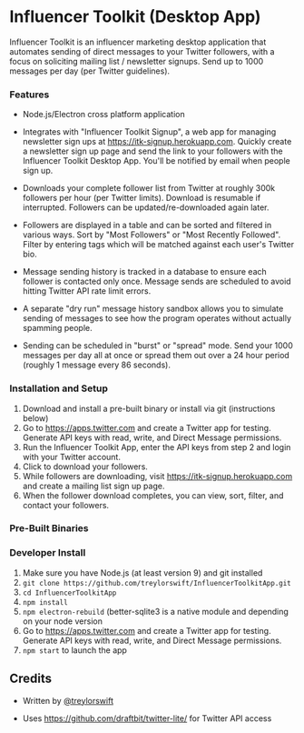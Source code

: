 # Influencer Toolkit (Desktop App)

Influencer Toolkit is an influencer marketing desktop application that automates sending of direct messages to your Twitter followers, with a focus on soliciting mailing list / newsletter signups. Send up to 1000 messages per day (per Twitter guidelines).

### Features

- Node.js/Electron cross platform application

- Integrates with "Influencer Toolkit Signup", a web app for managing newsletter sign ups at https://itk-signup.herokuapp.com. Quickly create a newsletter sign up page and send the link to your followers with the Influencer Toolkit Desktop App. You'll be notified by email when people sign up.

- Downloads your complete follower list from Twitter at roughly 300k followers per hour (per Twitter limits). Download is resumable if interrupted. Followers can be updated/re-downloaded again later.

- Followers are displayed in a table and can be sorted and filtered in various ways. Sort by "Most Followers" or "Most Recently Followed". Filter by entering tags which will be matched against each user's Twitter bio.

- Message sending history is tracked in a database to ensure each follower is contacted only once. Message sends are scheduled to avoid hitting Twitter API rate limit errors.
 
- A separate "dry run" message history sandbox allows you to simulate sending of messages to see how the program operates without actually spamming people.

- Sending can be scheduled in "burst" or "spread" mode. Send your 1000 messages per day all at once or spread them out over a 24 hour period (roughly 1 message every 86 seconds).
### 

### Installation and Setup

1. Download and install a pre-built binary or install via git (instructions below)
2. Go to <https://apps.twitter.com> and create a Twitter app for testing. Generate API keys with read, write, and Direct Message permissions.
3. Run the Influencer Toolkit App, enter the API keys from step 2 and login with your Twitter account.
4. Click to download your followers.
5. While followers are downloading, visit https://itk-signup.herokuapp.com and create a mailing list sign up page.
6. When the follower download completes, you can view, sort, filter, and contact your followers.

### Pre-Built Binaries

### Developer Install
1. Make sure you have Node.js (at least version 9) and git installed 
2. `git clone https://github.com/treylorswift/InfluencerToolkitApp.git`
3. `cd InfluencerToolkitApp`
3. `npm install`
4. `npm electron-rebuild` (better-sqlite3 is a native module and depending on your node version
5. Go to <https://apps.twitter.com> and create a Twitter app for testing. Generate API keys with read, write, and Direct Message permissions.
6. `npm start` to launch the app

## Credits

- Written by [@treylorswift](https://twitter.com/treylorswift)

- Uses https://github.com/draftbit/twitter-lite/ for Twitter API access
